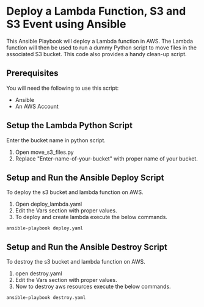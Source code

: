 # Deploy a Lambda Function, S3 and S3 Event using Ansible #

This Ansible Playbook will deploy a Lambda function in AWS. The Lambda function 
will then be used to run a dummy Python script to move files in the associated 
S3 bucket. This code also provides a handy clean-up script.

## Prerequisites ##

You will need the following to use this script:
- Ansible
- An AWS Account 

## Setup the Lambda Python Script ##

Enter the bucket name in python script.

1. Open move_s3_files.py
2. Replace "Enter-name-of-your-bucket" with proper name of your bucket.

## Setup and Run the Ansible Deploy Script ##

To deploy the s3 bucket and lambda function on AWS.

1. Open deploy_lambda.yaml
2. Edit the Vars section with proper values.
3. To deploy and create lambda execute the below commands.

```
ansible-playbook deploy.yaml
```

## Setup and Run the Ansible Destroy Script ##

To destroy the s3 bucket and lambda function on AWS.

1. open destroy.yaml
2. Edit the Vars section with proper values.
3. Now to destroy aws resources execute the below commands.

```
ansible-playbook destroy.yaml
```


